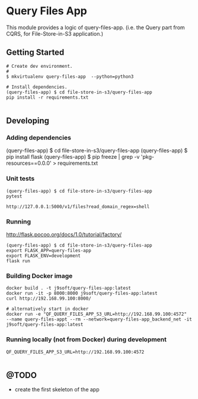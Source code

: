 # Query Files App

This module provides a logic of query-files-app. (i.e. the Query part from CQRS, for File-Store-in-S3 application.)

## Getting Started

```
# Create dev environment.
#
$ mkvirtualenv query-files-app  --python=python3

# Install dependencies.
(query-files-app) $ cd file-store-in-s3/query-files-app
pip install -r requirements.txt


```

## Developing

### Adding dependencies
(query-files-app) $ cd file-store-in-s3/query-files-app
(query-files-app) $ pip install flask
(query-files-app) $ pip freeze  | grep -v 'pkg-resources==0.0.0' > requirements.txt

### Unit tests

```
(query-files-app) $ cd file-store-in-s3/query-files-app
pytest

http://127.0.0.1:5000/v1/files?read_domain_regex=shell
```

### Running

http://flask.pocoo.org/docs/1.0/tutorial/factory/
```
(query-files-app) $ cd file-store-in-s3/query-files-app
export FLASK_APP=query-files-app
export FLASK_ENV=development
flask run
```

### Building Docker image

```
docker build . -t j9soft/query-files-app:latest
docker run -it -p 8000:8000 j9soft/query-files-app:latest
curl http://192.168.99.100:8000/

# alternatively start in docker
docker run -e "QF_QUERY_FILES_APP_S3_URL=http://192.168.99.100:4572"  --name query-files-appt --rm --network=query-files-app_backend_net -it j9soft/query-files-app:latest
```

### Running locally (not from Docker) during development

```
QF_QUERY_FILES_APP_S3_URL=http://192.168.99.100:4572


```

## @TODO

- create the first skeleton of the app
